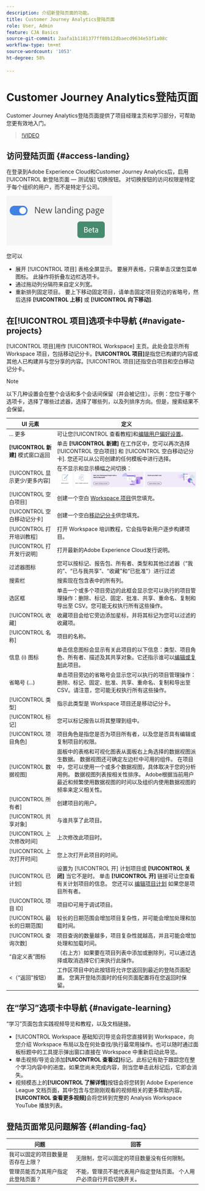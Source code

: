 ```yaml
---
description: 介绍新登陆页面的功能。
title: Customer Journey Analytics登陆页面
role: User, Admin
feature: CJA Basics
source-git-commit: 2aafa1b1181377ff80b12dbaecd9634e53f1a08c
workflow-type: tm+mt
source-wordcount: '1053'
ht-degree: 58%

---
```


# Customer Journey Analytics登陆页面

Customer Journey Analytics登陆页面提供了项目经理主页和学习部分，可帮助您更有效地入门。

>[!VIDEO](https://video.tv.adobe.com/v/334278/?quality=12)

## 访问登陆页面 {#access-landing}

在登录到Adobe Experience Cloud和Customer Journey Analytics后，启用 [!UICONTROL 新登陆页面 — 测试版] 切换按钮。 对切换按钮的访问权限是特定于每个组织的用户，而不是特定于公司。

![登陆](assets/landing.png)

您可以

* 展开 [!UICONTROL 项目] 表格全屏显示。 要展开表格，只需单击汉堡包菜单图标。 此操作将折叠左边栏选项卡。
* 通过拖动列分隔符来自定义列宽。
* 重新排列固定项目。 要上下移动固定项目，请单击固定项目旁边的省略号，然后选择 **[!UICONTROL 上移]** 或 **[!UICONTROL 向下移动]**.

## 在[!UICONTROL 项目]选项卡中导航 {#navigate-projects}

[!UICONTROL 项目]用作 [!UICONTROL Workspace] 主页。此处会显示所有 Workspace 项目，包括移动记分卡。**[!UICONTROL 项目]**&#x200B;是指您已构建的内容或其他人已构建并与您分享的内容。[!UICONTROL 项目]还指空白项目和空白移动记分卡。

>[!NOTE]
>
>以下几种设置会在整个会话和多个会话间保留（并会被记住）。示例：您位于哪个选项卡，选择了哪些过滤器，选择了哪些列，以及列排序方向。但是，搜索结果不会保留。

| UI 元素 | 定义 |
| --- | --- |
| ... 更多 | 可让您[!UICONTROL 查看教程]和[编辑用户偏好设置](/help/analysis-workspace/user-preferences.md)。 |
| **[!UICONTROL 新建]** 模式窗口返回 | 单击 **[!UICONTROL 新建]** 在工作区中，您可以再次选择 [!UICONTROL 空白项目] 和 [!UICONTROL 空白移动记分卡]. 您还可以从公司创建的任何模板中进行选择。 |
| [!UICONTROL 显示更少/更多内容] | 在不显示和显示横幅之间切换： ![顶部横幅](assets/top-banner.png) |
| [!UICONTROL 空白项目] | 创建一个空白 [Workspace 项目](https://experienceleague.adobe.com/docs/analytics/analyze/analysis-workspace/home.html?lang=zh-Hans)供您填充。 |
| [!UICONTROL 空白移动记分卡] | 创建一个空白[移动记分卡](https://experienceleague.adobe.com/docs/analytics/analyze/mobapp/curator.html?lang=zh-Hans)供您填充。 |
| [!UICONTROL 打开培训教程] | 打开 Workspace 培训教程，它会指导新用户逐步构建项目。 |
| [!UICONTROL 打开发行说明] | 打开最新的Adobe Experience Cloud发行说明。 |
| 过滤器图标 | 您可以按标记、报告包、所有者、类型和其他过滤器（“我的”、“已与我共享”、“收藏”和“已批准”）进行过滤 |
| 搜索栏 | 搜索现在包含表中的所有列。 |
| 选区框 | 单击一个或多个项目旁边的此框会显示您可以执行的项目管理操作：删除、标记、固定、批准、共享、重命名、复制和导出至 CSV。您可能无权执行所有这些操作。 |
| [!UICONTROL 收藏] | 收藏项目会给它旁边添加星标，并将其标记为您可以过滤的收藏项。 |
| [!UICONTROL 名称] | 项目的名称。 |
| 信息 (i) 图标 | 单击信息图标会显示有关此项目的以下信息：类型、项目角色、所有者、描述及其共享对象。它还指示谁可以[编辑或复制](/help/analysis-workspace/curate-share/share-projects.md)此项目。 |
| 省略号 (...) | 单击项目旁边的省略号会显示您可以执行的项目管理操作：删除、标记、固定、批准、共享、重命名、复制和导出至 CSV。请注意，您可能无权执行所有这些操作。 |
| [!UICONTROL 类型] | 指示此类型是 Workspace 项目还是移动记分卡。 |
| [!UICONTROL 标记] | 您可以标记报告以将其整理到组中。 |
| [!UICONTROL 项目角色] | 项目角色是指您是否为项目所有者，以及您是否具有编辑或复制项目的权限。 |
| [!UICONTROL 数据视图] | 面板中的表格和可视化图表从面板右上角选择的数据视图派生数据。 数据视图还可确定左边栏中可用的组件。 在项目中，您可以使用一个或多个数据视图，具体取决于您的分析用例。 数据视图列表按相关性排序。 Adobe根据当前用户最近和频繁使用数据视图的时间以及组织内使用数据视图的频率来定义相关性。 |
| [!UICONTROL 所有者] | 创建项目的用户。 |
| [!UICONTROL 共享对象] | 与谁共享了此项目。 |
| [!UICONTROL 上次修改时间] | 上次修改此项目时。 |
| [!UICONTROL 上次打开时间] | 您上次打开此项目的时间。 |
| [!UICONTROL 已计划] | 设置为 [!UICONTROL 开] 计划项目或 **[!UICONTROL 关闭]** 当它不是时。 单击 **[!UICONTROL 开]** 链接可让您查看有关计划项目的信息。 您还可以 [编辑项目计划](/help/analysis-workspace/curate-share/t-schedule-report.md) 如果您是项目所有者。 |
| [!UICONTROL 项目 ID] | 项目ID可用于调试项目。 |
| [!UICONTROL 最长的日期范围] | 较长的日期范围会增加项目复杂性，并可能会增加处理和加载时间。 |
| [!UICONTROL 查询次数] | 项目查询的数量越多，项目复杂性就越高，并且可能会增加处理和加载时间。 |
| “自定义表”图标 | （右上方）如果要在项目列表中添加或删除列，可以通过选择或取消选择它们来执行此操作。 |
| &lt;（“返回”按钮） | 工作区项目中的此按钮将允许您返回到最近的登陆页面配置。 您离开登陆页面时的任何页面配置将在您返回时保留。 |

## 在“学习”选项卡中导航 {#navigate-learning}

“学习”页面包含实践视频导览和教程，以及文档链接。

* [!UICONTROL Workspace 基础知识]导览会将您直接转到 Workspace，向您介绍 Workspace 布局以及在何处查找/执行最常用操作。也可以随时通过面板标题中的工具提示弹出窗口直接在 Workspace 中重新启动此导览。
* 单击视频/导览会添加&#x200B;**[!UICONTROL 查看过]**&#x200B;标记。此标记有助于跟踪您在整个学习内容中的进度。如果您尚未完成内容，则当您单击此标记后，它即会消失。
* 视频模态上的&#x200B;**[!UICONTROL 了解详情]**&#x200B;按钮会将您转到 Adobe Experience League 文档页面，其中包含与您刚刚观看的视频相关的更多帮助内容。 **[!UICONTROL 查看更多视频]**&#x200B;会将您转到完整的 Analysis Workspace YouTube 播放列表。

## 登陆页面常见问题解答 {#landing-faq}

| 问题 | 回答 |
| --- | --- |
| 我可以固定的项目数量是否存在上限？ | 无限制，您可以固定的项目数量没有任何限制。 |
| 管理员能否为其用户指定此登陆页面？ | 不能，管理员不能代表用户指定登陆页面。 个人用户必须自行开启切换开关。 |